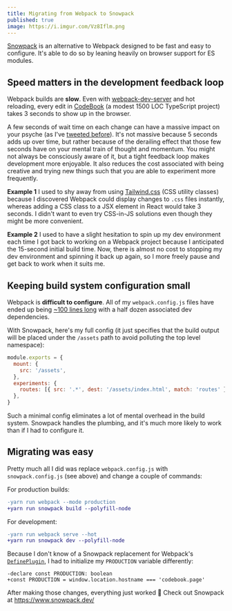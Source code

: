 ```yaml
---
title: Migrating from Webpack to Snowpack
published: true
image: https://i.imgur.com/Vz8Iflm.png
---
```


[Snowpack](https://www.snowpack.dev/) is an alternative to Webpack designed to be fast and easy to configure. It's able to do so by leaning heavily on browser support for ES modules.

## Speed matters in the development feedback loop

Webpack builds are **slow**. Even with [webpack-dev-server](https://github.com/webpack/webpack-dev-server) and hot reloading, every edit in [CodeBook](https://codebook.page) (a modest 1500 LOC TypeScript project) takes 3 seconds to show up in the browser.

A few seconds of wait time on each change can have a massive impact on your psyche (as I've [tweeted before](https://twitter.com/ChrisMWendt/status/1272933706433327104)). It's not massive because 5 seconds adds up over time, but rather because of the derailing effect that those few seconds have on your mental train of thought and momentum. You might not always be consciously aware of it, but a tight feedback loop makes development more enjoyable. It also reduces the cost associated with being creative and trying new things such that you are able to experiment more frequently.

**Example 1** I used to shy away from using [Tailwind.css](https://tailwindcss.com/) (CSS utility classes) because I discovered Webpack could display changes to `.css` files instantly, whereas adding a CSS class to a JSX element in React would take 3 seconds. I didn't want to even try CSS-in-JS solutions even though they might be more convenient.

**Example 2** I used to have a slight hesitation to spin up my dev environment each time I got back to working on a Webpack project because I anticipated the 15-second initial build time. Now, there is almost no cost to stopping my dev environment and spinning it back up again, so I more freely pause and get back to work when it suits me.

## Keeping build system configuration small

Webpack is **difficult to configure**. All of my `webpack.config.js` files have ended up being [~100 lines long](https://github.com/CodeWyng/codewyng/blob/1a8ca43764fecac517e17deec444ff2d27780287/webpack.config.ts) with a half dozen associated dev dependencies.

With Snowpack, here's my full config (it just specifies that the build output will be placed under the `/assets` path to avoid polluting the top level namespace):

```javascript
module.exports = {
  mount: {
    src: '/assets',
  },
  experiments: {
    routes: [{ src: '.*', dest: '/assets/index.html', match: 'routes' }],
  },
}
```

Such a minimal config eliminates a lot of mental overhead in the build system. Snowpack handles the plumbing, and it's much more likely to work than if I had to configure it.

## Migrating was easy

Pretty much all I did was replace `webpack.config.js` with `snowpack.config.js` (see above) and change a couple of commands:

For production builds:

```diff
-yarn run webpack --mode production
+yarn run snowpack build --polyfill-node
```

For development:

```diff
-yarn run webpack serve --hot
+yarn run snowpack dev --polyfill-node
```

Because I don't know of a Snowpack replacement for Webpack's [`DefinePlugin`](https://webpack.js.org/plugins/define-plugin/), I had to initialize my `PRODUCTION` variable differently:

```diff-typescript
-declare const PRODUCTION: boolean
+const PRODUCTION = window.location.hostname === 'codebook.page'
```

After making those changes, everything just worked 🎉 Check out Snowpack at https://www.snowpack.dev/
